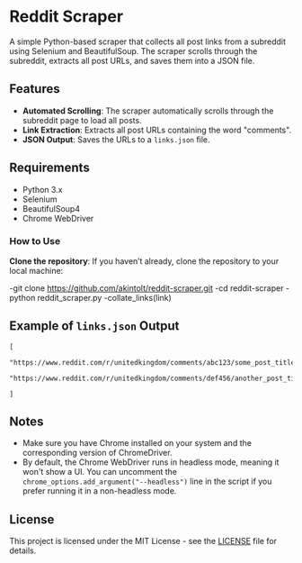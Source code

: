 # Reddit Scraper

A simple Python-based scraper that collects all post links from a subreddit using Selenium and BeautifulSoup. The scraper scrolls through the subreddit, extracts all post URLs, and saves them into a JSON file.

## Features

- **Automated Scrolling**: The scraper automatically scrolls through the subreddit page to load all posts.
- **Link Extraction**: Extracts all post URLs containing the word "comments".
- **JSON Output**: Saves the URLs to a `links.json` file.

## Requirements

- Python 3.x
- Selenium
- BeautifulSoup4
- Chrome WebDriver

### How to Use

**Clone the repository**:
   If you haven’t already, clone the repository to your local machine:


   -git clone https://github.com/akintolt/reddit-scraper.git
   -cd reddit-scraper
   -python reddit_scraper.py
   -collate_links(link)


## Example of `links.json` Output
```
[
    "https://www.reddit.com/r/unitedkingdom/comments/abc123/some_post_title/",
    "https://www.reddit.com/r/unitedkingdom/comments/def456/another_post_title/",
    
]
```

## Notes

- Make sure you have Chrome installed on your system and the corresponding version of ChromeDriver.
- By default, the Chrome WebDriver runs in headless mode, meaning it won't show a UI. You can uncomment the `chrome_options.add_argument("--headless")` line in the script if you prefer running it in a non-headless mode.

## License

This project is licensed under the MIT License - see the [LICENSE](LICENSE) file for details.
